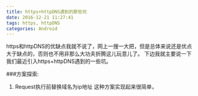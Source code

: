 ```yaml
---
title: https+httpDNS遇到的那些坑
date: 2016-12-21 11:27:41
tags: https, httpDNS
categories: Android
---
```

https和httpDNS的优缺点我就不说了，网上一搜一大把，但是总体来说还是优点大于缺点的，否则也不用非那么大功夫折腾这儿玩意儿了。
下边我就主要说一下我们最近引入https+httpDNS遇到的一些坑。

###方案探索:
1. Request执行前替换域名为ip地址
这种方案实现起来很简单， 